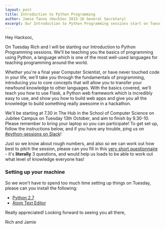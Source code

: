 ```yaml
---
layout: post
title: Introduction to Python Programming
author: Jamie Tanna (HackSoc 2015-16 General Secretary)
excerpt: Our Introduction to Python Programming sessions start on Tuesday 13th October!
---
```


Hey Hacksoc,

On Tuesday Rich and I will be starting our Introduction to Python Programming sessions. We'll be teaching you the basics of programming using Python, a language which is one of the most well-used languages for teaching programming around the world.

Whether you're a final year Computer Scientist, or have never touched code in your life, we'll take you through the fundamentals of programming, introducing you to core concepts that will allow you to transfer your newfound knowledge to other languages. With the basics covered, we'll teach you how to use Flask, a Python web framework which is incredibly easy to use, and show you how to build web apps and give you all the knowledge to build something really awesome in a hackathon.

We'll be starting at 7.30 in The Hub in the School of Computer Science on Jubilee Campus on Tuesday 13th October, and aim to finish by 9.30-10. Please remember to bring your laptop so you can participate! To get set up, follow the instructions below, and if you have any trouble, ping us on [#python-sessions on Slack](https://hacksocnotts.slack.com/messages/python-sessions/)!

Just so we know about rough numbers, and also so we can work out how best to pitch the session, please can you fill in this [very short questionnaire](https://docs.google.com/forms/d/1WttOU51RNuiL2T3GDnHGZ11wOKmKh5DW67ttUa-IrAs/viewform) - it's **literally** 3 questions, and would help us loads to be able to work out what level of knowledge everyone has!

### Setting up your machine

So we won't have to spend too much time setting up things on Tuesday, please can you install the following:

- [Python 2.7](https://www.python.org/download/releases/2.7/)
- [Atom Text Editor](https://github.com/atom/atom/releases/)

Really appreciated! Looking forward to seeing you all there,

Rich and Jamie
